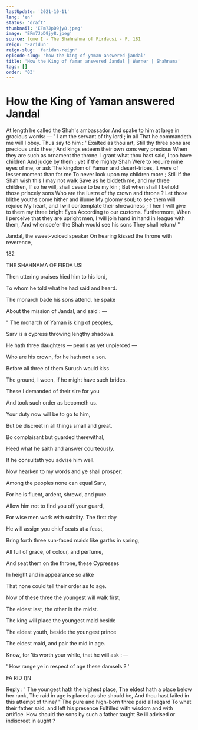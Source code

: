 ```yaml
---
lastUpdate: '2021-10-11'
lang: 'en'
status: 'draft'
thumbnail: 'EFm7JpD9jy8.jpeg'
image: 'EFm7JpD9jy8.jpeg'
source: tome I - The Shahnahma of Firdausi - P. 181
reign: 'Faridun'
reign-slug: 'faridun-reign'
episode-slug: 'how-the-king-of-yaman-answered-jandal'
title: 'How the King of Yaman answered Jandal | Warner | Shahnama'
tags: []
order: '03'
---
```


<!-- LTeX: language=en -->

# How the King of Yaman answered Jandal

At length he called the Shah's ambassador
And spake to him at large in gracious words: —
" I am the servant of thy lord ; in all
That he commandeth me will I obey.
Thus say to him : ' Exalted as thou art,
Still thy three sons are precious unto thee ;
And kings esteem their own sons very precious
When they are such as ornament the throne.
I grant what thou hast said, I too have children
And judge by them ; yet if the mighty Shah
Were to require mine eyes of me, or ask
The kingdom of Yaman and desert-tribes,
It were of lesser moment than for me
To never look upon my children more ;
Still if the Shah wish this I may not walk
Save as he biddeth me, and my three children,
If so he will, shall cease to be my kin ;
But when shall I behold those princely sons
Who are the lustre of thy crown and throne ?
Let those blithe youths come hither and illume
My gloomy soul; to see them will rejoice
My heart, and I will contemplate their shrewdness ;
Then I will give to them my three bright Eyes
According to our customs. Furthermore,
When I perceive that they are upright men,
I will join hand in hand in league with them,
And whensoe'er the Shah would see his sons
They shall return/ "

Jandal, the sweet-voiced speaker
On hearing kissed the throne with reverence,

182

THE SHAHNAMA OF FIRDA USI

Then uttering praises hied him to his lord,

To whom he told what he had said and heard.

The monarch bade his sons attend, he spake

About the mission of Jandal, and said : —

" The monarch of Yaman is king of peoples,

Sarv is a cypress throwing lengthy shadows.

He hath three daughters — pearls as yet unpierced —

Who are his crown, for he hath not a son.

Before all three of them Surush would kiss

The ground, I ween, if he might have such brides.

These I demanded of their sire for you

And took such order as becometh us.

Your duty now will be to go to him,

But be discreet in all things small and great.

Bo complaisant but guarded therewithal,

Heed what he saith and answer courteously.

If he consulteth you advise him well.

Now hearken to my words and ye shall prosper:

Among the peoples none can equal Sarv,

For he is fluent, ardent, shrewd, and pure.

Allow him not to find you off your guard,

For wise men work with subtilty. The first day

He will assign you chief seats at a feast,

Bring forth three sun-faced maids like garths in spring,

All full of grace, of colour, and perfume,

And seat them on the throne, these Cypresses

In height and in appearance so alike

That none could tell their order as to age.

Now of these three the youngest will walk first,

The eldest last, the other in the midst.

The king will place the youngest maid beside

The eldest youth, beside the youngest prince

The eldest maid, and pair the mid in age.

Know, for 'tis worth your while, that he will ask : —

' How range ye in respect of age these damsels ? '

FA RID t)N

Reply : ' The youngest hath the highest place,
The eldest hath a place below her rank,
The raid in age is placed as she should be,
And thou hast failed in this attempt of thine/ "
The pure and high-born three paid all regard
To what their father said, and left his presence
Fulfilled with wisdom and with artifice.
How should the sons by such a father taught
Be ill advised or indiscreet in aught ?
